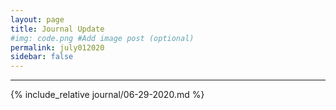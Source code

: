 ```yaml
---
layout: page
title: Journal Update
#img: code.png #Add image post (optional)
permalink: july012020
sidebar: false
---
```


---

{% include_relative journal/06-29-2020.md %}
